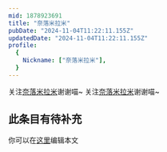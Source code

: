 ```yaml
---
mid: 1878923691
title: "奈落米拉米"
pubDate: "2024-11-04T11:22:11.155Z"
updatedDate: "2024-11-04T11:22:11.155Z"
profile:
  {
    Nickname: ["奈落米拉米"],
  }
---
```


关注[奈落米拉米](https://space.bilibili.com/1878923691)谢谢喵~ 关注[奈落米拉米](https://space.bilibili.com/1878923691)谢谢喵~

## 此条目有待补充
你可以在[这里](https://github.com/Yuhanawa/VTuber.ICU-Content/edit/master/v/奈落米拉米/index.md)编辑本文
